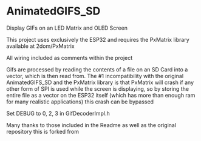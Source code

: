 # **AnimatedGIFS_SD**
Display GIFs on an LED Matrix and OLED Screen

This project uses exclusively the ESP32 and requires the PxMatrix library available at 2dom/PxMatrix

All wiring included as comments within the project

Gifs are processed by reading the contents of a file on an SD Card into a vector, which is then read from. The \#1 incompatibility with the original AnimatedGIFS_SD and the PxMatrix library is that PxMatrix will crash if any other form of SPI is used while the screen is displaying, so by storing the entire file as a vector on the ESP32 itself (which has more than enough ram for many realistic applications) this crash can be bypassed

Set DEBUG to 0, 2, 3 in GifDecoderImpl.h  

Many thanks to those included in the Readme as well as the original repository this is forked from
